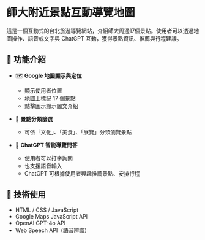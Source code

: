 # 師大附近景點互動導覽地圖

這是一個互動式的台北旅遊導覽網站，介紹師大周邊17個景點。使用者可以透過地圖操作、語音或文字與 ChatGPT 互動，獲得景點資訊、推薦與行程建議。

## 🔧 功能介紹

- 🗺️ **Google 地圖顯示與定位**
  - 顯示使用者位置
  - 地圖上標記 17 個景點
  - 點擊圖示顯示圖文介紹

- 📂 **景點分類篩選**
  - 可依「文化」、「美食」、「展覽」分類瀏覽景點

- 💬 **ChatGPT 智能導覽問答**
  - 使用者可以打字詢問
  - 也支援語音輸入
  - ChatGPT 可根據使用者興趣推薦景點、安排行程

## 🚀 技術使用

- HTML / CSS / JavaScript
- Google Maps JavaScript API
- OpenAI GPT-4o API
- Web Speech API（語音辨識）
